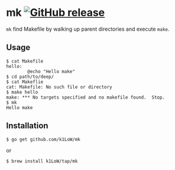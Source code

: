 # mk [![GitHub release](https://img.shields.io/github/release/k1LoW/mk.svg)](https://github.com/k1LoW/mk/releases)

`mk` find Makefile by walking up parent directories and execute `make`.

## Usage

``` console
$ cat Makefile
hello:
        @echo "Hello make"
$ cd path/to/deep/
$ cat Makeflie
cat: Makefile: No such file or directory
$ make hello
make: *** No targets specified and no makefile found.  Stop.
$ mk
Hello make
```

## Installation

```console
$ go get github.com/k1LoW/mk
```

or

```console
$ brew install k1LoW/tap/mk
```
